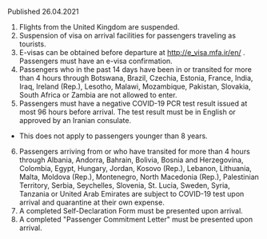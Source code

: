 Published 26.04.2021
1. Flights from the United Kingdom are suspended.
2. Suspension of visa on arrival facilities for passengers traveling as tourists.
3. E-visas can be obtained before departure at <a href="http://e_visa.mfa.ir/en/">http://e_visa.mfa.ir/en/</a> . Passengers must have an e-visa confirmation.
4. Passengers who in the past 14 days have been in or transited for more than 4 hours through Botswana, Brazil, Czechia, Estonia, France, India, Iraq, Ireland (Rep.), Lesotho, Malawi, Mozambique, Pakistan, Slovakia, South Africa or Zambia are not allowed to enter.
5. Passengers must have a negative COVID-19 PCR test result issued at most 96 hours before arrival. The test result must be in English or approved by an Iranian consulate.
- This does not apply to passengers younger than 8 years.
6. Passengers arriving from or who have transited for more than 4 hours through Albania, Andorra, Bahrain, Bolivia, Bosnia and Herzegovina, Colombia, Egypt, Hungary, Jordan, Kosovo (Rep.), Lebanon, Lithuania, Malta, Moldova (Rep.), Montenegro, North Macedonia (Rep.), Palestinian Territory, Serbia, Seychelles, Slovenia, St. Lucia, Sweden, Syria, Tanzania or United Arab Emirates are subject to COVID-19 test upon arrival and quarantine at their own expense.
7. A completed Self-Declaration Form must be presented upon arrival.
8. A completed "Passenger Commitment Letter" must be presented upon arrival. 


